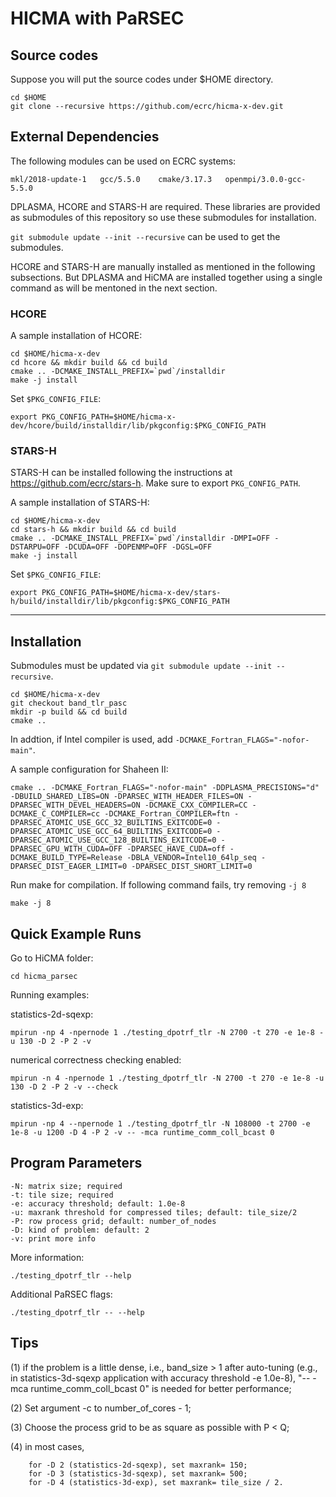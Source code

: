 # HICMA with PaRSEC

## Source codes

Suppose you will put the source codes under $HOME directory.

```
cd $HOME
git clone --recursive https://github.com/ecrc/hicma-x-dev.git
```

## External Dependencies

The following modules can be used on ECRC systems:

```
mkl/2018-update-1   gcc/5.5.0    cmake/3.17.3   openmpi/3.0.0-gcc-5.5.0
```

DPLASMA, HCORE and STARS-H are required. 
These libraries are provided as submodules of this repository 
so use these submodules for installation.

`git submodule update --init --recursive` can be used to get the submodules.

HCORE and STARS-H are manually installed as mentioned in the following subsections.
But DPLASMA and HiCMA are installed together using a single command
as will be mentoned in the next section.

### HCORE

A sample installation of HCORE:

```
cd $HOME/hicma-x-dev
cd hcore && mkdir build && cd build
cmake .. -DCMAKE_INSTALL_PREFIX=`pwd`/installdir 
make -j install
```

Set `$PKG_CONFIG_FILE`:

```
export PKG_CONFIG_PATH=$HOME/hicma-x-dev/hcore/build/installdir/lib/pkgconfig:$PKG_CONFIG_PATH
```

### STARS-H

STARS-H can be installed following the instructions at https://github.com/ecrc/stars-h. Make sure to export `PKG_CONFIG_PATH`.

A sample installation of STARS-H:

```
cd $HOME/hicma-x-dev
cd stars-h && mkdir build && cd build
cmake .. -DCMAKE_INSTALL_PREFIX=`pwd`/installdir -DMPI=OFF -DSTARPU=OFF -DCUDA=OFF -DOPENMP=OFF -DGSL=OFF
make -j install
```

Set `$PKG_CONFIG_FILE`:

```
export PKG_CONFIG_PATH=$HOME/hicma-x-dev/stars-h/build/installdir/lib/pkgconfig:$PKG_CONFIG_PATH
```

---

## Installation

Submodules must be updated via `git submodule update --init --recursive`.

```
cd $HOME/hicma-x-dev
git checkout band_tlr_pasc 
mkdir -p build && cd build 
cmake .. 
```

In addtion, if Intel compiler is used, add `-DCMAKE_Fortran_FLAGS="-nofor-main"`. 

A sample configuration for Shaheen II: 
```
cmake .. -DCMAKE_Fortran_FLAGS="-nofor-main" -DDPLASMA_PRECISIONS="d" -DBUILD_SHARED_LIBS=ON -DPARSEC_WITH_HEADER_FILES=ON -DPARSEC_WITH_DEVEL_HEADERS=ON -DCMAKE_CXX_COMPILER=CC -DCMAKE_C_COMPILER=cc -DCMAKE_Fortran_COMPILER=ftn -DPARSEC_ATOMIC_USE_GCC_32_BUILTINS_EXITCODE=0 -DPARSEC_ATOMIC_USE_GCC_64_BUILTINS_EXITCODE=0 -DPARSEC_ATOMIC_USE_GCC_128_BUILTINS_EXITCODE=0 -DPARSEC_GPU_WITH_CUDA=OFF -DPARSEC_HAVE_CUDA=off -DCMAKE_BUILD_TYPE=Release -DBLA_VENDOR=Intel10_64lp_seq -DPARSEC_DIST_EAGER_LIMIT=0 -DPARSEC_DIST_SHORT_LIMIT=0
```

Run make for compilation. If following command fails, try removing `-j 8`

```
make -j 8
```

## Quick Example Runs

Go to HiCMA folder:

```
cd hicma_parsec
```

Running examples:

statistics-2d-sqexp:

```
mpirun -np 4 -npernode 1 ./testing_dpotrf_tlr -N 2700 -t 270 -e 1e-8 -u 130 -D 2 -P 2 -v
```

numerical correctness checking enabled:

```
mpirun -n 4 -npernode 1 ./testing_dpotrf_tlr -N 2700 -t 270 -e 1e-8 -u 130 -D 2 -P 2 -v --check
```

statistics-3d-exp:

```
mpirun -np 4 --npernode 1 ./testing_dpotrf_tlr -N 108000 -t 2700 -e 1e-8 -u 1200 -D 4 -P 2 -v -- -mca runtime_comm_coll_bcast 0
```

## Program Parameters

```
-N: matrix size; required 
-t: tile size; required
-e: accuracy threshold; default: 1.0e-8
-u: maxrank threshold for compressed tiles; default: tile_size/2
-P: row process grid; default: number_of_nodes
-D: kind of problem: default: 2
-v: print more info
```

More information:

```
./testing_dpotrf_tlr --help
```

Additional PaRSEC flags:
```
./testing_dpotrf_tlr -- --help
```



## Tips 

(1) if the problem is a little dense, i.e., band_size > 1 after auto-tuning (e.g., in statistics-3d-sqexp application with accuracy threshold -e 1.0e-8), "-- -mca runtime_comm_coll_bcast 0" is needed for better performance;

(2) Set argument -c to number_of_cores - 1;

(3) Choose the process grid to be as square as possible with P < Q;

(4) in most cases,

```
    for -D 2 (statistics-2d-sqexp), set maxrank= 150;
    for -D 3 (statistics-3d-sqexp), set maxrank= 500;
    for -D 4 (statistics-3d-exp), set maxrank= tile_size / 2. 
```
